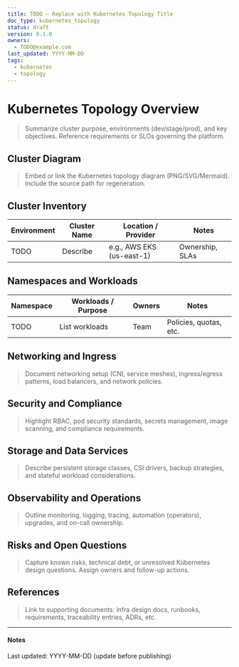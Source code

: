 ```yaml
---
title: TODO — Replace with Kubernetes Topology Title
doc_type: kubernetes_topology
status: draft
version: 0.1.0
owners:
  - TODO@example.com
last_updated: YYYY-MM-DD
tags:
  - kubernetes
  - topology
---
```


# Kubernetes Topology Overview

> Summarize cluster purpose, environments (dev/stage/prod), and key
> objectives. Reference requirements or SLOs governing the platform.

## Cluster Diagram

> Embed or link the Kubernetes topology diagram (PNG/SVG/Mermaid). Include
> the source path for regeneration.

## Cluster Inventory

| Environment | Cluster Name | Location / Provider | Notes |
| --- | --- | --- | --- |
| TODO | Describe | e.g., AWS EKS (us-east-1) | Ownership, SLAs |

## Namespaces and Workloads

| Namespace | Workloads / Purpose | Owners | Notes |
| --- | --- | --- | --- |
| TODO | List workloads | Team | Policies, quotas, etc. |

## Networking and Ingress

> Document networking setup (CNI, service meshes), ingress/egress patterns,
> load balancers, and network policies.

## Security and Compliance

> Highlight RBAC, pod security standards, secrets management, image
> scanning, and compliance requirements.

## Storage and Data Services

> Describe persistent storage classes, CSI drivers, backup strategies, and
> stateful workload considerations.

## Observability and Operations

> Outline monitoring, logging, tracing, automation (operators), upgrades,
> and on-call ownership.

## Risks and Open Questions

> Capture known risks, technical debt, or unresolved Kubernetes design
> questions. Assign owners and follow-up actions.

## References

> Link to supporting documents: infra design docs, runbooks, requirements,
> traceability entries, ADRs, etc.

---

#### Notes

Last updated: YYYY-MM-DD (update before publishing)
